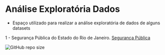 # Análise Exploratória Dados
- Espaço utilizado para realizar a análise exploratória de dados de alguns datasets

1 - Segurança Pública do Estado do Rio de Janeiro. [Segurança Pública](https://github.com/Prog-LucasAlves/Analise_Exploratoria_Dados/tree/main/AED_01_Seguraca_Publica)

![GitHub repo size](https://img.shields.io/github/repo-size/Prog-LucasAlves/Analise_Exploratoria_Dados)